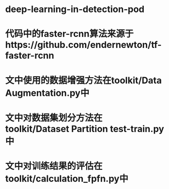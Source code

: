 # deep-learning-in-detection-pod

# 代码中的faster-rcnn算法来源于https://github.com/endernewton/tf-faster-rcnn
# 文中使用的数据增强方法在toolkit/Data Augmentation.py中
# 文中对数据集划分方法在toolkit/Dataset Partition test-train.py中
# 文中对训练结果的评估在toolkit/calculation_fpfn.py中

